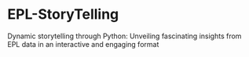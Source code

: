 # EPL-StoryTelling
Dynamic storytelling through Python: Unveiling fascinating insights from EPL data in an interactive and engaging format
